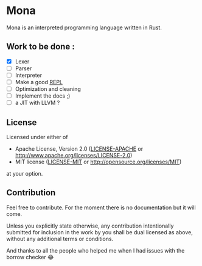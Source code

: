 # Mona
Mona is an interpreted programming language written in Rust.

## Work to be done :
- [x] Lexer
- [ ] Parser
- [ ] Interpreter
- [ ] Make a good [REPL](https://en.wikipedia.org/wiki/Read%E2%80%93eval%E2%80%93print_loop)
- [ ] Optimization and cleaning
- [ ] Implement the docs ;)
- [ ] a JIT with LLVM ?

## License

Licensed under either of
 * Apache License, Version 2.0 ([LICENSE-APACHE](LICENSE-APACHE) or http://www.apache.org/licenses/LICENSE-2.0)
 * MIT license ([LICENSE-MIT](LICENSE-MIT) or http://opensource.org/licenses/MIT)

at your option.

## Contribution
Feel free to contribute. For the moment there is no documentation but it will come.

Unless you explicitly state otherwise, any contribution intentionally submitted
for inclusion in the work by you shall be dual licensed as above, without any
additional terms or conditions.

And thanks to all the people who helped me when I had issues with the borrow checker 😂
